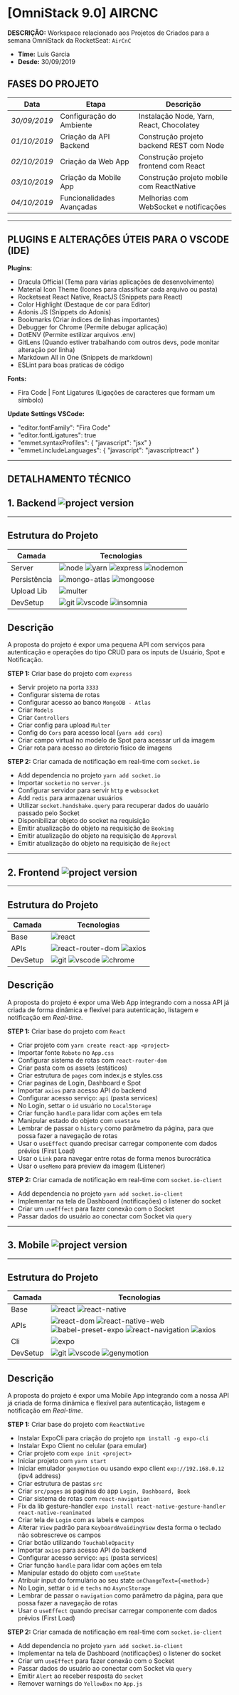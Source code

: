# [OmniStack 9.0] AIRCNC

**DESCRIÇÃO:** Workspace relacionado aos Projetos de Criados para a semana OmniStack da RocketSeat: `AirCnC`

- **Time:** Luis Garcia
- **Desde:** 30/09/2019

## FASES DO PROJETO
Data|Etapa|Descrição
---|---|---
*30/09/2019*|Configuração do Ambiente|Instalação Node, Yarn, React, Chocolatey
*01/10/2019*|Criação da API Backend|Construção projeto backend REST com Node
*02/10/2019*|Criação da Web App|Construção projeto frontend com React
*03/10/2019*|Criação da Mobile App|Construção projeto mobile com ReactNative
*04/10/2019*|Funcionalidades Avançadas|Melhorias com WebSocket e notificações

---
## PLUGINS E ALTERAÇÕES ÚTEIS PARA O VSCODE (IDE)

**Plugins:** 

- Dracula Official (Tema para várias aplicações de desenvolvimento)
- Material Icon Theme (Icones para classificar cada arquivo ou pasta)
- Rocketseat React Native, ReactJS (Snippets para React)
- Color Highlight (Destaque de cor para Editor)
- Adonis JS (Snippets do Adonis)
- Bookmarks (Criar índices de linhas importantes)
- Debugger for Chrome (Permite debugar aplicação)
- DotENV (Permite estilizar arquivos .env)
- GitLens (Quando estiver trabalhando com outros devs, pode monitar alteração por linha)
- Markdown All in One (Snippets de markdown)
- ESLint para boas praticas de código

**Fonts:**

- Fira Code | Font Ligatures (Ligações de caracteres que formam um símbolo)

**Update Settings VSCode:**

- "editor.fontFamily": "Fira Code"
- "editor.fontLigatures": true
- "emmet.syntaxProfiles": { "javascript": "jsx" }
- "emmet.includeLanguages": { "javascript": "javascriptreact" }
---

## DETALHAMENTO TÉCNICO

## 1. Backend ![project version](https://img.shields.io/badge/version-1.0.0-brightgreen.svg)
---

## Estrutura do Projeto
Camada|Tecnologias
---|---
Server|![node](https://img.shields.io/badge/node-10.15.0-yellow.svg) ![yarn](https://img.shields.io/badge/yarn-1.19.0-yellow.svg) ![express](https://img.shields.io/badge/express-4.17.1-yellow.svg) ![nodemon](https://img.shields.io/badge/nodemon-1.19.3-yellow.svg)
Persistência | ![mongo-atlas](https://img.shields.io/badge/mongoatlas-2.0-red.svg) ![mongoose](https://img.shields.io/badge/mongoose-5.7.3-red.svg)
Upload Lib|![multer](https://img.shields.io/badge/multer-1.4.2-blue.svg)
DevSetup|![git](https://img.shields.io/badge/repository-git-green.svg) ![vscode](https://img.shields.io/badge/ide-vscode-green.svg) ![insomnia](https://img.shields.io/badge/restclient-insomnia-green.svg)

## Descrição
A proposta do projeto é expor uma pequena API com serviços para autenticação e operações do tipo CRUD para os inputs de Usuário, Spot e Notificação.

**STEP 1:** Criar base do projeto com  `express`

- Servir projeto na porta `3333`
- Configurar sistema de rotas
- Configurar acesso ao banco `MongoDB - Atlas`
- Criar `Models`
- Criar `Controllers`
- Criar config para upload `Multer`
- Config do `Cors` para acesso local (`yarn add cors`)
- Criar campo virtual no modelo de Spot para acessar url da imagem
- Criar rota para acesso ao diretorio fisico de imagens

**STEP 2:** Criar camada de notificação em real-time com `socket.io`

- Add dependencia no projeto `yarn add socket.io`
- Importar `socketio` no `server.js`
- Configurar servidor para servir `http` e `websocket`
- Add `redis` para armazenar usuários
- Utilizar `socket.handshake.query` para recuperar dados do uauário passado pelo Socket
- Disponibilizar objeto do socket na requisição
- Emitir atualização do objeto na requisição de `Booking`
- Emitir atualização do objeto na requisição de `Approval`
- Emitir atualização do objeto na requisição de `Reject`

---
## 2. Frontend ![project version](https://img.shields.io/badge/version-1.0.0-brightgreen.svg)
---

## Estrutura do Projeto

Camada|Tecnologias
---|---
Base|![react](https://img.shields.io/badge/react-16.10.1-yellow.svg)
APIs|![react-router-dom](https://img.shields.io/badge/reactrouterdom-5.1.2-blue.svg) ![axios](https://img.shields.io/badge/axios-0.19.0-blue.svg)
DevSetup|![git](https://img.shields.io/badge/repository-git-green.svg) ![vscode](https://img.shields.io/badge/ide-vscode-green.svg) ![chrome](https://img.shields.io/badge/browser-chrome-green.svg)

## Descrição
A proposta do projeto é expor uma Web App integrando com a nossa API já criada de forma dinâmica e flexível para autenticação, listagem e notificação em *Real-time*.

**STEP 1:** Criar base do projeto com  `React`

- Criar projeto com `yarn create react-app <project>`
- Importar fonte `Roboto` no `App.css`
- Configurar sistema de rotas com `react-router-dom`
- Criar pasta com os assets (estáticos)
- Criar estrutura de `pages` com index.js e styles.css
- Criar paginas de Login, Dashboard e Spot
- Importar `axios` para acesso API do backend
- Configurar acesso serviço: `api` (pasta services)
- No Login, settar o `id` usuário no `LocalStorage`
- Criar função `handle` para lidar com ações em tela
- Manipular estado do objeto com `useState`
- Lembrar de passar o `history` como parâmetro da página, para que possa fazer a navegação de rotas
- Usar o `useEffect` quando precisar carregar componente com dados prévios (First Load)
- Usar o `Link` para navegar entre rotas de forma menos burocrática
- Usar o `useMemo` para preview da imagem (Listener)

**STEP 2:** Criar camada de notificação em real-time com `socket.io-client`

- Add dependencia no projeto `yarn add socket.io-client`
- Implementar na tela de Dashboard (notificações) o listener do socket
- Criar um `useEffect` para fazer conexão com o Socket
- Passar dados do usuário ao conectar com Socket via `query`

---
## 3. Mobile ![project version](https://img.shields.io/badge/version-1.0.0-brightgreen.svg)
---

## Estrutura do Projeto

Camada|Tecnologias
---|---
Base|![react](https://img.shields.io/badge/react-16.8.3-yellow.svg) ![react-native](https://img.shields.io/badge/reactnativedsk-35.0.0-yellow.svg)
APIs|![react-dom](https://img.shields.io/badge/reactdom-16.8.3-blue.svg) ![react-native-web](https://img.shields.io/badge/reactnativeweb-0.11.7-blue.svg) ![babel-preset-expo](https://img.shields.io/badge/babelpresentexpo-7.0.0-blue.svg) ![react-navigation](https://img.shields.io/badge/reactnavigation-4.0.10-blue.svg) ![axios](https://img.shields.io/badge/axios-0.19.0-blue.svg)
Cli | ![expo](https://img.shields.io/badge/expo-35.0.0-red.svg)
DevSetup|![git](https://img.shields.io/badge/repository-git-green.svg) ![vscode](https://img.shields.io/badge/ide-vscode-green.svg) ![genymotion](https://img.shields.io/badge/emulador-genymotion-green.svg)

## Descrição
A proposta do projeto é expor uma Mobile App integrando com a nossa API já criada de forma dinâmica e flexível para autenticação, listagem e notificação em *Real-time*.

**STEP 1:** Criar base do projeto com  `ReactNative`

- Instalar ExpoCli para criação do projeto `npm install -g expo-cli`
- Instalar Expo Client no celular (para emular)
- Criar projeto com `expo init <project>`
- Iniciar projeto com `yarn start`
- Iniciar emulador `genymotion` ou usando expo client `exp://192.168.0.12` (ipv4 address)
- Criar estrutura de pastas `src`
- Criar `src/pages` as paginas do app `Login, Dashboard, Book`
- Criar sistema de rotas com `react-navigation`
- Fix da lib gesture-handler `expo install react-native-gesture-handler react-native-reanimated`
- Criar tela de `Login` com as labels e campos
- Alterar `View` padrão para `KeyboardAvoidingView` desta forma o teclado não sobrescreve os campos
- Criar botão utilizando `TouchableOpacity`
- Importar `axios` para acesso API do backend
- Configurar acesso serviço: `api` (pasta services)
- Criar função `handle` para lidar com ações em tela
- Manipular estado do objeto com `useState`
- Atribuir input do formulário ao seu state `onChangeText={<method>}`
- No Login, settar o `id` e `techs` no `AsyncStorage`
- Lembrar de passar o `navigation` como parâmetro da página, para que possa fazer a navegação de rotas
- Usar o `useEffect` quando precisar carregar componente com dados prévios (First Load)

**STEP 2:** Criar camada de notificação em real-time com `socket.io-client`

- Add dependencia no projeto `yarn add socket.io-client`
- Implementar na tela de Dashboard (notificações) o listener do socket
- Criar um `useEffect` para fazer conexão com o Socket
- Passar dados do usuário ao conectar com Socket via `query`
- Emitir `Alert` ao receber resposta do `socket`
- Remover warnings do `YellowBox` no `App.js` 